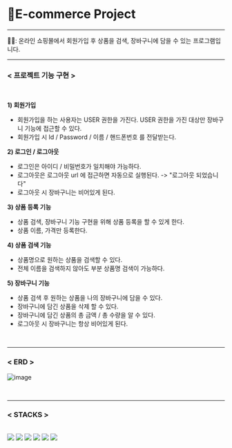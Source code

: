 # 🛒E-commerce Project <br>

--- 
👩‍💻:  온라인 쇼핑몰에서 회원가입 후 상품을 검색, 장바구니에 담을 수 있는 프로그램입니다.

---

### < 프로젝트 기능 구현 > <br>
 <br>

**1) 회원가입** <br>

- 회원가입을 하는 사용자는 USER 권한을 가진다. USER 권한을 가진 대상만 장바구니 기능에 접근할 수 있다.
- 회원가입 시 Id / Password / 이름 / 핸드폰번호 를 전달받는다.


**2) 로그인 / 로그아웃** <br>

- 로그인은 아이디 / 비밀번호가 일치해야 가능하다.
- 로그아웃은 로그아웃 url 에 접근하면 자동으로 실행된다.  -> "로그아웃 되었습니다"
- 로그아웃 시 장바구니는 비어있게 된다.


**3) 상품 등록 기능** <br>

- 상품 검색, 장바구니 기능 구현을 위해 상품 등록을 할 수 있게 한다.
- 상품 이름, 가격만 등록한다.



**4) 상품 검색 기능** <br>

- 상품명으로 원하는 상품을 검색할 수 있다. 
- 전체 이름을 검색하지 않아도 부분 상품명 검색이 가능하다.


**5) 장바구니 기능** <br>

- 상품 검색 후 원하는 상품을 나의 장바구니에 담을 수 있다.
- 장바구니에 담긴 상품을 삭제 할 수 있다.
- 장바구니에 담긴 상품의 총 금액 / 총 수량을 알 수 있다.
- 로그아웃 시 장바구니는 항상 비어있게 된다.

 <br>

---

### < ERD > <br>

![image](https://github.com/user-attachments/assets/9cd63539-010c-48fe-b403-145a4baf857e)


<br>

---

<div><h3> < STACKS > </h3></div>
<br>

<div> 
  <img src="https://img.shields.io/badge/java-007396?style=for-the-badge&logo=java&logoColor=white"> 
  
  <img src="https://img.shields.io/badge/springboot-6DB33F?style=for-the-badge&logo=springboot&logoColor=white">
  <img src="https://img.shields.io/badge/mysql-4479A1?style=for-the-badge&logo=mysql&logoColor=white"> 
  <img src="https://img.shields.io/badge/github-181717?style=for-the-badge&logo=github&logoColor=white">
  <img src="https://img.shields.io/badge/gradle-02303A?style=for-the-badge&logo=gradle&logoColor=white">
  <img src="https://img.shields.io/badge/apache tomcat-F8DC75?style=for-the-badge&logo=apachetomcat&logoColor=white">

  <br>
</div>


